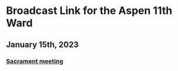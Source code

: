 # Broadcast Link for the Aspen 11th Ward

## January 15th, 2023
### [Sacrament meeting](https://www.youtube.com/watch?v=-1kLm-b_TB0)
